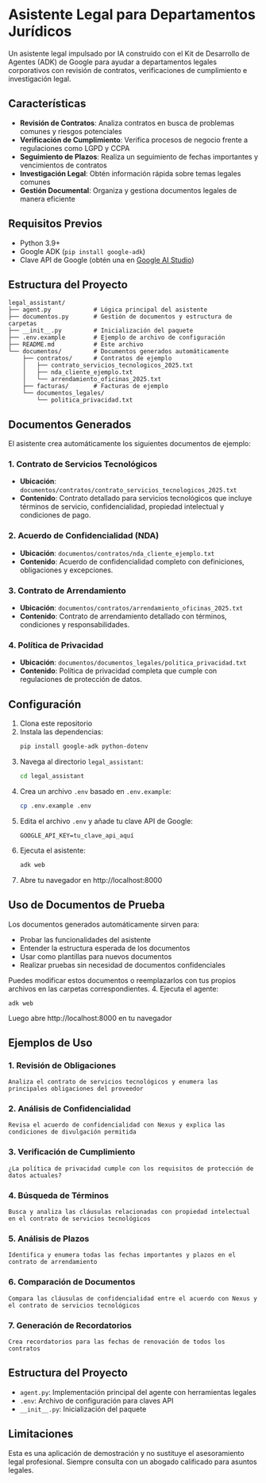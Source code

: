 # Asistente Legal para Departamentos Jurídicos

Un asistente legal impulsado por IA construido con el Kit de Desarrollo de Agentes (ADK) de Google para ayudar a departamentos legales corporativos con revisión de contratos, verificaciones de cumplimiento e investigación legal.

## Características

- **Revisión de Contratos**: Analiza contratos en busca de problemas comunes y riesgos potenciales
- **Verificación de Cumplimiento**: Verifica procesos de negocio frente a regulaciones como LGPD y CCPA
- **Seguimiento de Plazos**: Realiza un seguimiento de fechas importantes y vencimientos de contratos
- **Investigación Legal**: Obtén información rápida sobre temas legales comunes
- **Gestión Documental**: Organiza y gestiona documentos legales de manera eficiente

## Requisitos Previos

- Python 3.9+
- Google ADK (`pip install google-adk`)
- Clave API de Google (obtén una en [Google AI Studio](https://aistudio.google.com/apikey))

## Estructura del Proyecto

```
legal_assistant/
├── agent.py            # Lógica principal del asistente
├── documentos.py       # Gestión de documentos y estructura de carpetas
├── __init__.py         # Inicialización del paquete
├── .env.example        # Ejemplo de archivo de configuración
├── README.md           # Este archivo
└── documentos/         # Documentos generados automáticamente
    ├── contratos/      # Contratos de ejemplo
    │   ├── contrato_servicios_tecnologicos_2025.txt
    │   ├── nda_cliente_ejemplo.txt
    │   └── arrendamiento_oficinas_2025.txt
    ├── facturas/       # Facturas de ejemplo
    └── documentos_legales/
        └── politica_privacidad.txt
```

## Documentos Generados

El asistente crea automáticamente los siguientes documentos de ejemplo:

### 1. Contrato de Servicios Tecnológicos
- **Ubicación**: `documentos/contratos/contrato_servicios_tecnologicos_2025.txt`
- **Contenido**: Contrato detallado para servicios tecnológicos que incluye términos de servicio, confidencialidad, propiedad intelectual y condiciones de pago.

### 2. Acuerdo de Confidencialidad (NDA)
- **Ubicación**: `documentos/contratos/nda_cliente_ejemplo.txt`
- **Contenido**: Acuerdo de confidencialidad completo con definiciones, obligaciones y excepciones.

### 3. Contrato de Arrendamiento
- **Ubicación**: `documentos/contratos/arrendamiento_oficinas_2025.txt`
- **Contenido**: Contrato de arrendamiento detallado con términos, condiciones y responsabilidades.

### 4. Política de Privacidad
- **Ubicación**: `documentos/documentos_legales/politica_privacidad.txt`
- **Contenido**: Política de privacidad completa que cumple con regulaciones de protección de datos.

## Configuración

1. Clona este repositorio
2. Instala las dependencias:
   ```bash
   pip install google-adk python-dotenv
   ```
3. Navega al directorio `legal_assistant`:
   ```bash
   cd legal_assistant
   ```
4. Crea un archivo `.env` basado en `.env.example`:
   ```bash
   cp .env.example .env
   ```
5. Edita el archivo `.env` y añade tu clave API de Google:
   ```
   GOOGLE_API_KEY=tu_clave_api_aquí
   ```
5. Ejecuta el asistente:
   ```bash
   adk web
   ```
6. Abre tu navegador en http://localhost:8000

## Uso de Documentos de Prueba

Los documentos generados automáticamente sirven para:
- Probar las funcionalidades del asistente
- Entender la estructura esperada de los documentos
- Usar como plantillas para nuevos documentos
- Realizar pruebas sin necesidad de documentos confidenciales

Puedes modificar estos documentos o reemplazarlos con tus propios archivos en las carpetas correspondientes.
4. Ejecuta el agente:
   ```
   adk web
   ```
   Luego abre http://localhost:8000 en tu navegador

## Ejemplos de Uso

### 1. Revisión de Obligaciones
```
Analiza el contrato de servicios tecnológicos y enumera las principales obligaciones del proveedor
```

### 2. Análisis de Confidencialidad
```
Revisa el acuerdo de confidencialidad con Nexus y explica las condiciones de divulgación permitida
```

### 3. Verificación de Cumplimiento
```
¿La política de privacidad cumple con los requisitos de protección de datos actuales?
```

### 4. Búsqueda de Términos
```
Busca y analiza las cláusulas relacionadas con propiedad intelectual en el contrato de servicios tecnológicos
```

### 5. Análisis de Plazos
```
Identifica y enumera todas las fechas importantes y plazos en el contrato de arrendamiento
```

### 6. Comparación de Documentos
```
Compara las cláusulas de confidencialidad entre el acuerdo con Nexus y el contrato de servicios tecnológicos
```

### 7. Generación de Recordatorios
```
Crea recordatorios para las fechas de renovación de todos los contratos
```

## Estructura del Proyecto

- `agent.py`: Implementación principal del agente con herramientas legales
- `.env`: Archivo de configuración para claves API
- `__init__.py`: Inicialización del paquete

## Limitaciones

Esta es una aplicación de demostración y no sustituye el asesoramiento legal profesional. Siempre consulta con un abogado calificado para asuntos legales.
